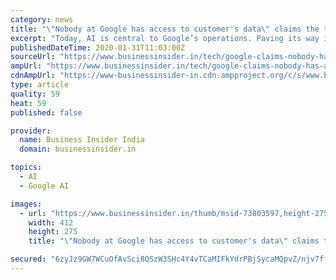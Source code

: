 ```yaml
---
category: news
title: "\"Nobody at Google has access to customer's data\" claims the tech giant"
excerpt: "Today, AI is central to Google’s operations. Paving its way in the sector, Google acquired companies like DeepMind which has blurred the lines between human and artificial intelligence, demonstrating this with the popular AlphaGo program that beat the world champion in Go in 2016. In 2018, Google transformed its research division and renamed ..."
publishedDateTime: 2020-01-31T11:03:00Z
sourceUrl: "https://www.businessinsider.in/tech/google-claims-nobody-has-access-to-customers-data-for-ai/articleshow/73803618.cms"
ampUrl: "https://www.businessinsider.in/tech/google-claims-nobody-has-access-to-customers-data-for-ai/amp_articleshow/73803618.cms"
cdnAmpUrl: "https://www-businessinsider-in.cdn.ampproject.org/c/s/www.businessinsider.in/tech/google-claims-nobody-has-access-to-customers-data-for-ai/amp_articleshow/73803618.cms"
type: article
quality: 59
heat: 59
published: false

provider:
  name: Business Insider India
  domain: businessinsider.in

topics:
  - AI
  - Google AI

images:
  - url: "https://www.businessinsider.in/thumb/msid-73803597,height-275,width-412,imgsize-45809/tech/google-claims-nobody-has-access-to-customers-data-for-ai/google-ai.jpg"
    width: 412
    height: 275
    title: "\"Nobody at Google has access to customer's data\" claims the tech giant"

secured: "6zyJz9GW7WCuOfAvSci8QSzW3SHc4Y4vTCaMIFkYdrPBjSycaMQpvZ/njv7ffp1wMUG7STYLy7oEXzrhhXYCXnr7TD/+YRANJps5G4ZNDzK6yt/o9LMCN2wCkCniTfiaZCR517+UL8+Pblkrw9lDqGEHxpA/cpVynCc8bYW0wp5oizdHNkz6di6VpSInSRfn3sJa+v2WEOGyOSqWaGYBAhiN8fWWKrgVmtlYk2xl/CBeS95oL6IA2D2d5o1XqJK1H0tCZO65h4JHXL6m2791nnnfyqAU7SPI4LH2UHbSviqxegi7IQww5apBbFj73gAVda55EP/TET3bwKB7Uv7tlVb2+f3UuXYreS9MVjmwQ4ACchVfJzTVm+iuOf5WEQrb5nfyrVkdzv0DlKWGORWdQRei5/EF6zFe6zc2tqEtfjJlAKFTwYdXj9Ao/m15qJF0/9ce5dahvBerhc5Xa946jWzvSwDSon6bvk0356Cc/pc=;iXr4zMWgQZHI1xw5smwkaw=="
---
```


